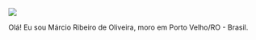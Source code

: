 ![](https://estruyf-github.azurewebsites.net/api/VisitorHit?user=marciorbr&repo=marciorbr&countColorcountColor&countColor=%237B1E7A)

Olá! Eu sou Márcio Ribeiro de Oliveira, moro em Porto Velho/RO - Brasil.
<br>
<br>
